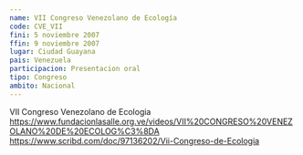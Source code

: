 ```yaml
---
name: VII Congreso Venezolano de Ecología
code: CVE_VII
fini: 5 noviembre 2007
ffin: 9 noviembre 2007
lugar: Ciudad Guayana
pais: Venezuela
participacion: Presentacion oral
tipo: Congreso
ambito: Nacional
---
```


VII Congreso Venezolano de Ecologia
https://www.fundacionlasalle.org.ve/videos/VII%20CONGRESO%20VENEZOLANO%20DE%20ECOLOG%C3%8DA
https://www.scribd.com/doc/97136202/Vii-Congreso-de-Ecologia
